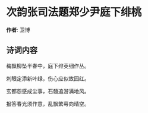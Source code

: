 # 次韵张司法题郑少尹庭下绯桃

**作者**: 卫博

## 诗词内容

梅飘柳坠半春中，庭下绯英细作丛。

刺眼定添新叶绿，伤心应似故园红。

玄都怨感成尘事，石髓追游满地风。

报答春光须作意，乱飘繁萼向晴空。

